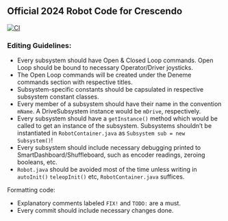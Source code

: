 ## Official 2024 Robot Code for Crescendo
[![CI](https://github.com/ARC6014/RobotCode2024/actions/workflows/main.yml/badge.svg)](https://github.com/ARC6014/RobotCode2024/actions/workflows/main.yml)
### Editing Guidelines:
- Every subsystem should have Open & Closed Loop commands. Open Loop should be bound to necessary Operator/Driver joysticks.
- The Open Loop commands will be created under the Deneme commands section with respective titles.
- Subsystem-specific constants should be capsulated in respective subsystem constant classes.
- Every member of a subsystem should have their name in the convention `mName`. A DriveSubsystem instance would be `mDrive`, respectively. 
- Every subsystem should have a `getInstance()` method which would be called to get an instance of the subsystem. Subsystems shouldn’t be instantiated in `RobotContainer.java` as `Subsystem sub = new Subsystem()`!
- Every subsystem should include necessary debugging printed to SmartDashboard/Shuffleboard, such as encoder readings, zeroing booleans, etc.
- `Robot.java` should be avoided most of the time unless writing in `autoInit()` `teleopInit()` etc, `RobotContainer.java` suffices.

Formatting code:
- Explanatory comments labeled `FIX!` and `TODO:` are a must.
- Every commit should include necessary changes done.

